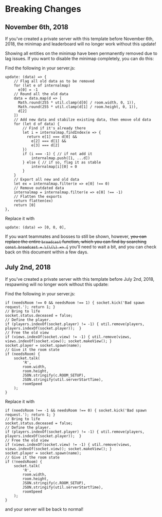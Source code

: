 # Breaking Changes

## November 6th, 2018

If you've created a private server with this template before November 6th, 2018, the minimap and leaderboard will no longer work without this update!

Showing all entities on the minimap have been permanently removed due to lag issues. If you want to disable the minimap completely, you can do this:

Find the following in your server.js:
```
update: (data) => {
    // Flag all old data as to be removed
    for (let e of internalmap)
      e[0] = -1
    // Round all the old data
    data = data.map(d => [
      Math.round(255 * util.clamp(d[0] / room.width, 0, 1)),
      Math.round(255 * util.clamp(d[1] / room.height, 0, 1)),
      d[2]
    ])
    // Add new data and stabilze existing data, then emove old data
    for (let d of data) {
        // Find if it's already there
        let i = internalmap.findIndex(e => {
          return e[1] === d[0] &&
            e[2] === d[1] &&
            e[3] === d[2]
        })
        if (i === -1) { // if not add it
            internalmap.push([1, ...d])
        } else { // if so, flag it as stable
            internalmap[i][0] = 0
        }
    }
    // Export all new and old data
    let ex = internalmap.filter(e => e[0] !== 0)
    // Remove outdated data
    internalmap = internalmap.filter(e => e[0] !== -1)
    // Flatten the exports
    return flatten(ex)
    return [0]
},
```

Replace it with
```
update: (data) => [0, 0, 0],
```

If you want teammates and bosses to still be shown, however, ~~you can replace the entire `broadcast` function, which you can find by searching `const broadcast = \(\(\) => {`~~ you'll need to wait a bit, and you can check back on this document within a few days.

## July 2nd, 2018

If you've created a private server with this template before July 2nd, 2018, respawning will no longer work without this update:

Find the following in your server.js:
```
if (needsRoom !== 0 && needsRoom !== 1) { socket.kick('Bad spawn request.'); return 1; }
// Bring to life
socket.status.deceased = false;
// Define the player.
if (players.indexOf(socket.player) != -1) { util.remove(players, players.indexOf(socket.player));  }
// Free the old view
if (views.indexOf(socket.view) != -1) { util.remove(views, views.indexOf(socket.view)); socket.makeView(); }
socket.player = socket.spawn(name);     
// Give it the room state
if (needsRoom) { 
    socket.talk(
        'R',
        room.width,
        room.height,
        JSON.stringify(c.ROOM_SETUP), 
        JSON.stringify(util.serverStartTime),
        roomSpeed
    );
}
```
Replace it with
```
if (needsRoom !== -1 && needsRoom !== 0) { socket.kick('Bad spawn request.'); return 1; }
// Bring to life
socket.status.deceased = false;
// Define the player.
if (players.indexOf(socket.player) != -1) { util.remove(players, players.indexOf(socket.player));  }
// Free the old view
if (views.indexOf(socket.view) != -1) { util.remove(views, views.indexOf(socket.view)); socket.makeView(); }
socket.player = socket.spawn(name);     
// Give it the room state
if (!needsRoom) { 
    socket.talk(
        'R',
        room.width,
        room.height,
        JSON.stringify(c.ROOM_SETUP), 
        JSON.stringify(util.serverStartTime),
        roomSpeed
    );
}
```
and your server will be back to normal!
